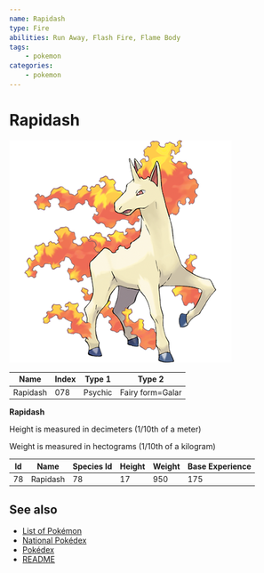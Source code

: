 ```yaml
---
name: Rapidash
type: Fire
abilities: Run Away, Flash Fire, Flame Body
tags:
    - pokemon
categories:
    - pokemon
---
```


# Rapidash


![Rapidash](images/078.png)

| **Name** | **Index** | **Type 1** | **Type 2** |
|----|----|----|----|
| Rapidash | 078 | Psychic | Fairy form=Galar  |

**Rapidash** 


Height is measured in decimeters (1/10th of a meter)

Weight is measured in hectograms (1/10th of a kilogram)

| **Id** | **Name** | **Species Id** | **Height** | **Weight** | **Base Experience** |
|--------|----------|----------------|------------|------------|---------------------|
| 78 | Rapidash | 78 | 17 | 950 | 175 |


## See also

- [List of Pokémon](../pokemon.md)
- [National Pokédex](../national_pokedex.md)
- [Pokédex](../pokedex.md)
- [README](../README.md)
